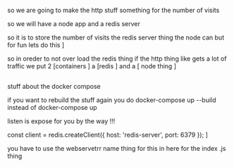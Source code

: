 so we are going to make the http stuff something for the number of visits 


so we will have a node app and a redis server 

so it is to store the number of visits the redis server thing the node can but for fun lets do this ]

so in oreder to not over load the redis thing if the http thing like gets a lot of traffic we put 2 [containers ] a [redis ] and a [ node thing  ]



##
stuff about the docker compose 


if you want to rebuild the stuff again you do docker-compose up --build instead of docker-compose up 


listen is expose for you by the way !!!



const client = redis.createClient({
    host: 'redis-server',
    port: 6379
});
 ]

 you have to use the webservetrr  name thing for this in here for the index .js thing 